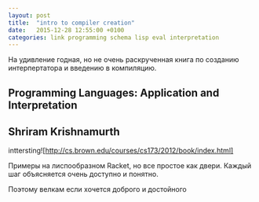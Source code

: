 ```yaml
---
layout: post
title:  "intro to compiler creation"
date:   2015-12-28 12:55:00 +0100
categories: link programming schema lisp eval interpretation
---
```


На удивление годная, но не очень раскрученная книга по созданию интерпертатора и введению в компиляцию.

## Programming Languages: Application and Interpretation

## Shriram Krishnamurth


inttersting![http://cs.brown.edu/courses/cs173/2012/book/index.html]

Примеры на лиспообразном Racket, но все простое как двери. Каждый шаг объясняется очень доступно и понятно.

Поэтому велкам если хочется доброго и достойного
